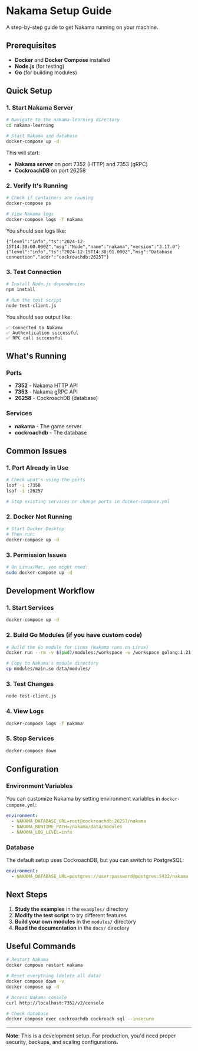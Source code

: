 # Nakama Setup Guide

A step-by-step guide to get Nakama running on your machine.

## Prerequisites

- **Docker** and **Docker Compose** installed
- **Node.js** (for testing)
- **Go** (for building modules)

## Quick Setup

### 1. Start Nakama Server

```bash
# Navigate to the nakama-learning directory
cd nakama-learning

# Start Nakama and database
docker-compose up -d
```

This will start:
- **Nakama server** on port 7352 (HTTP) and 7353 (gRPC)
- **CockroachDB** on port 26258

### 2. Verify It's Running

```bash
# Check if containers are running
docker-compose ps

# View Nakama logs
docker-compose logs -f nakama
```

You should see logs like:
```
{"level":"info","ts":"2024-12-15T14:30:00.000Z","msg":"Node","name":"nakama","version":"3.17.0"}
{"level":"info","ts":"2024-12-15T14:30:01.000Z","msg":"Database connection","addr":"cockroachdb:26257"}
```

### 3. Test Connection

```bash
# Install Node.js dependencies
npm install

# Run the test script
node test-client.js
```

You should see output like:
```
✅ Connected to Nakama
✅ Authentication successful
✅ RPC call successful
```

## What's Running

### Ports
- **7352** - Nakama HTTP API
- **7353** - Nakama gRPC API  
- **26258** - CockroachDB (database)

### Services
- **nakama** - The game server
- **cockroachdb** - The database

## Common Issues

### 1. Port Already in Use
```bash
# Check what's using the ports
lsof -i :7350
lsof -i :26257

# Stop existing services or change ports in docker-compose.yml
```

### 2. Docker Not Running
```bash
# Start Docker Desktop
# Then run:
docker-compose up -d
```

### 3. Permission Issues
```bash
# On Linux/Mac, you might need:
sudo docker-compose up -d
```

## Development Workflow

### 1. **Start Services**
```bash
docker-compose up -d
```

### 2. **Build Go Modules** (if you have custom code)
```bash
# Build the Go module for Linux (Nakama runs on Linux)
docker run --rm -v $(pwd)/modules:/workspace -w /workspace golang:1.21 bash -c "go mod tidy && go build -buildmode=plugin -o main.so main.go"

# Copy to Nakama's module directory
cp modules/main.so data/modules/
```

### 3. **Test Changes**
```bash
node test-client.js
```

### 4. **View Logs**
```bash
docker-compose logs -f nakama
```

### 5. **Stop Services**
```bash
docker-compose down
```

## Configuration

### Environment Variables

You can customize Nakama by setting environment variables in `docker-compose.yml`:

```yaml
environment:
  - NAKAMA_DATABASE_URL=root@cockroachdb:26257/nakama
  - NAKAMA_RUNTIME_PATH=/nakama/data/modules
  - NAKAMA_LOG_LEVEL=info
```

### Database

The default setup uses CockroachDB, but you can switch to PostgreSQL:

```yaml
environment:
  - NAKAMA_DATABASE_URL=postgres://user:password@postgres:5432/nakama
```

## Next Steps

1. **Study the examples** in the `examples/` directory
2. **Modify the test script** to try different features
3. **Build your own modules** in the `modules/` directory
4. **Read the documentation** in the `docs/` directory

## Useful Commands

```bash
# Restart Nakama
docker compose restart nakama

# Reset everything (delete all data)
docker compose down -v
docker compose up -d

# Access Nakama console
curl http://localhost:7352/v2/console

# Check database
docker compose exec cockroachdb cockroach sql --insecure
```

---

**Note**: This is a development setup. For production, you'd need proper security, backups, and scaling configurations.
